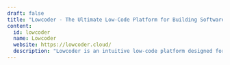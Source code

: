 ```yaml
---
draft: false
title: "Lowcoder - The Ultimate Low-Code Platform for Building Software Applications"
content:
  id: lowcoder
  name: Lowcoder
  website: https://lowcoder.cloud/
  description: "Lowcoder is an intuitive low-code platform designed for businesses and developers. Create powerful software applications for your company and customers with minimal coding experience. Perfect for building internal tools, apps, and workflows."
---
```

